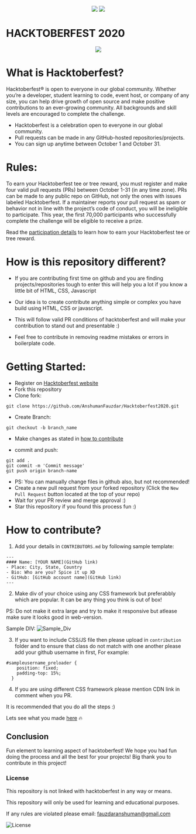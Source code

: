 <p align="center">
<img src="https://img.shields.io/github/forks/AnshumanFauzdar/Hacktoberfest2020?style=for-the-badge">
<img src="https://img.shields.io/github/stars/AnshumanFauzdar/Hacktoberfest2020?style=for-the-badge">
</p>

# HACKTOBERFEST 2020
  
<p align="center">
<img src="https://hacktoberfest.digitalocean.com/assets/HF-full-logo-b05d5eb32b3f3ecc9b2240526104cf4da3187b8b61963dd9042fdc2536e4a76c.svg">
</p>

# What is Hacktoberfest?

Hacktoberfest® is open to everyone in our global community. Whether you’re a developer, student learning to code, event host, or company of any size, you can help drive growth of open source and make positive contributions to an ever-growing community. All backgrounds and skill levels are encouraged to complete the challenge.

- Hacktoberfest is a celebration open to everyone in our global community.
- Pull requests can be made in any GitHub-hosted repositories/projects.
- You can sign up anytime between October 1 and October 31.

# Rules:
To earn your Hacktoberfest tee or tree reward, you must register and make four valid pull requests (PRs) between October 1-31 (in any time zone). PRs can be made to any public repo on GitHub, not only the ones with issues labeled Hacktoberfest. If a maintainer reports your pull request as spam or behavior not in line with the project’s code of conduct, you will be ineligible to participate. This year, the first 70,000 participants who successfully complete the challenge will be eligible to receive a prize.

Read the [participation details](https://hacktoberfest.digitalocean.com/details) to learn how to earn your Hacktoberfest tee or tree reward.

# How is this repository different?

- If you are contributing first time on github and you are finding projects/repositories tough to enter this will help you a lot if you know a little bit of HTML, CSS, Javascript

- Our idea is to create contribute anything simple or complex you have build using HTML, CSS or javascript.

- This will follow valid PR conditions of hacktoberfest and will make your contribution to stand out and presentable :)
- Feel free to contribute in removing readme mistakes or errors in boilerplate code.

# Getting Started:
- Register on [Hacktoberfest website](https://hacktoberfest.digitalocean.com)
- Fork this repository
- Clone fork:
```
git clone https://github.com/AnshumanFauzdar/Hacktoberfest2020.git
```
- Create Branch:
```
git checkout -b branch_name
```
- Make changes as stated in [how to contribute](https://github.com/AnshumanFauzdar/Hacktoberfest2020#how-to-contribute?)

- commit and push:
```
git add .
git commit -m 'Commit message'
git push origin branch-name
```
- PS: You can manually change files in github also, but not recommended!
- Create a new pull request from your forked repository (Click the `New Pull Request` button located at the top of your repo)
- Wait for your PR review and merge approval :)
- Star this repository if you found this process fun :)

# How to contribute?

1. Add your details in `CONTRIBUTORS.md` by following sample template:

```
---
#### Name: [YOUR NAME](GitHub link)
- Place: City, State, Country
- Bio: Who are you? Spice it up XD
- GitHub: [GitHub account name](GitHub link)
---
```

2. Make div of your choice using any CSS framework but preferabbly which are popular. It can be any thing you think is out of box! 

PS: Do not make it extra large and try to make it responsive but atlease make sure it looks good in web-version.

Sample DIV:
![Sample_Div](https://i.imgur.com/WxV30Om.png)

3. If you want to include CSS/JS file then please upload in `contribution` folder and to ensure that class do not match with one another please add your github username in first, For example:
```
#sampleusername_preloader {
    position: fixed;
    padding-top: 15%;
  }
```

4. If you are using different CSS framework please mention CDN link in comment when you PR.

It is recommended that you do all the steps :)

Lets see what you made [here](https://anshumanfauzdar.me/Hacktoberfest2020/) 🔥

## Conclusion
Fun element to learning aspect of hacktoberfest! 
We hope you had fun doing the process and all the best for your projects!
Big thank you to contribute in this project!

### License

This repository is not linked with hacktoberfest in any way or means.

This repository will only be used for learning and educational purposes.

If any rules are violated please email: fauzdaranshuman@gmail.com

![License](https://img.shields.io/github/license/AnshumanFauzdar/Hacktoberfest2020?style=for-the-badge)
